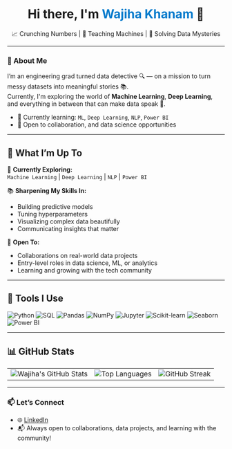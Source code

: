 <!-- Banner-style Introduction -->
<h1 align="center">Hi there, I'm <span style="color:#007acc;">Wajiha Khanam</span> 👋</h1>
<p align="center">
  📈 Crunching Numbers | 🤖 Teaching Machines | 🎯 Solving Data Mysteries  


---

### 🌟 About Me

I’m an engineering grad turned data detective 🔍 — on a mission to turn messy datasets into meaningful stories 📚.  
Currently, I'm exploring the world of **Machine Learning**, **Deep Learning**, and everything in between that can make data speak 🚀.

- 🌱 Currently learning: `ML`, `Deep Learning`, `NLP`, `Power BI`
- 🤝 Open to collaboration, and data science opportunities

---

## 🧠 What I’m Up To

🌱 **Currently Exploring:**  
`Machine Learning` | `Deep Learning` | `NLP` | `Power BI`

📚 **Sharpening My Skills In:**  
- Building predictive models  
- Tuning hyperparameters  
- Visualizing complex data beautifully  
- Communicating insights that matter  

🤝 **Open To:**  
- Collaborations on real-world data projects  
- Entry-level roles in data science, ML, or analytics  
- Learning and growing with the tech community

---

## 🧰 Tools I Use

![Python](https://img.shields.io/badge/-Python-3776AB?logo=python&logoColor=white&style=flat)
![SQL](https://img.shields.io/badge/-SQL-4479A1?logo=mysql&logoColor=white&style=flat)
![Pandas](https://img.shields.io/badge/-Pandas-150458?logo=pandas&logoColor=white&style=flat)
![NumPy](https://img.shields.io/badge/-NumPy-013243?logo=numpy&logoColor=white&style=flat)
![Jupyter](https://img.shields.io/badge/-Jupyter-F37626?logo=jupyter&logoColor=white&style=flat)
![Scikit-learn](https://img.shields.io/badge/-Scikit--learn-F7931E?logo=scikit-learn&logoColor=white&style=flat)
![Seaborn](https://img.shields.io/badge/-Seaborn-4B8BBE?logo=python&logoColor=white&style=flat)
![Power BI](https://img.shields.io/badge/-Power%20BI-F2C811?logo=powerbi&logoColor=white&style=flat)

---

## 📊 GitHub Stats

<table>
  <tr>
    <td>
      <img src="https://github-readme-stats.vercel.app/api?username=wajiha-khanam&show_icons=true&theme=radical&hide_rank=true" alt="Wajiha's GitHub Stats" />
    </td>
    <td>
      <img src="https://github-readme-stats.vercel.app/api/top-langs/?username=wajiha-khanam&layout=compact&hide=c++,c&theme=vision-friendly-dark" alt="Top Languages" />
    </td>
    <td>
      <img src="https://github-readme-streak-stats.herokuapp.com/?user=wajiha-khanam&theme=monokai" alt="GitHub Streak" />
    </td>
  </tr>
</table>


---


### 📫 Let’s Connect

- 🌐 [LinkedIn](https://www.linkedin.com/in/wajiha-khanam)
- 📬 Always open to collaborations, data projects, and learning with the community!

